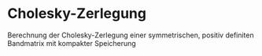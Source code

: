 # Cholesky-Zerlegung
 Berechnung der Cholesky-Zerlegung einer symmetrischen, positiv definiten Bandmatrix mit kompakter Speicherung
